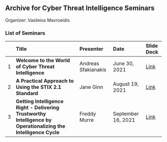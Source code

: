 
## Archive for Cyber Threat Intelligence Seminars
Organizer: Vasileios Mavroeidis

### List of Seminars

|  | Title | Presenter | Date | Slide Deck |
| :--- | :--- | :--- | :--- |:--- |
| 1 | **Welcome to the World of Cyber Threat Intelligence** | Andreas Sfakianakis |June 30, 2021| [Link](https://github.com/Vasileios-Mavroeidis/cti-seminars/tree/main/welcome-to-the-world-of-cyber-threat-intelligence) |
| 2 | **A Practical Approach to Using the STIX 2.1 Standard** | Jane Ginn | August 19, 2021 | [Link](https://github.com/Vasileios-Mavroeidis/cti-seminars/tree/main/a-practical-approach-to-using-stix2.1) |
| 3 | **Getting Intelligence Right - Delivering Trustworthy Intelligence by Operationalizing the Intelligence Cycle** | Freddy Murre | September 16, 2021 |[Link](https://github.com/Vasileios-Mavroeidis/cti-seminars/tree/main/getting-intelligence-right)|

